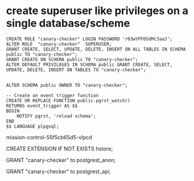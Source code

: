 
# create superuser like privileges on a single database/scheme


```
CREATE ROLE "canary-checker" LOGIN PASSWORD 'r03wYPFDSdMc3aaJ';
ALTER ROLE  "canary-checker"  SUPERUSER;
GRANT CREATE, SELECT, UPDATE, DELETE, INSERT ON ALL TABLES IN SCHEMA public TO "canary-checker";
GRANT CREATE ON SCHEMA public TO "canary-checker";
ALTER DEFAULT PRIVILEGES IN SCHEMA public GRANT CREATE, SELECT, UPDATE, DELETE, INSERT ON TABLES TO "canary-checker";
 
 
ALTER SCHEMA public OWNER TO "canary-checker";
```

```
-- Create an event trigger function
CREATE OR REPLACE FUNCTION public.pgrst_watch()
RETURNS event_trigger AS $$
BEGIN
    NOTIFY pgrst, 'reload schema';
END
$$ LANGUAGE plpgsql;
```

mission-control-55f5cb65d5-vlpcd

CREATE EXTENSION IF NOT EXISTS hstore;

GRANT "canary-checker" to postgrest_anon;

GRANT "canary-checker" to postgrest_api;